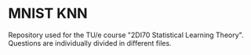# MNIST KNN
Repository used for the TU/e course "2DI70 Statistical Learning Theory". Questions are individually divided in different files.
